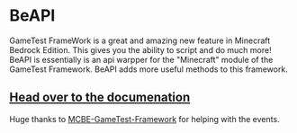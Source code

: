 # BeAPI

GameTest FrameWork is a great and amazing new feature in Minecraft Bedrock Edition. This gives you the ability to script and do much more! BeAPI is essentially is an api warpper for the "Minecraft" module of the GameTest Framework. BeAPI adds more useful methods to this framework.

## [Head over to the documenation](https://github.com/xFallen54x/BeAPI/blob/main/docs/index.md)


Huge thanks to [MCBE-GameTest-Framework](https://github.com/notbeer/MCBE-GameTest-FrameWork) for helping with the events.
